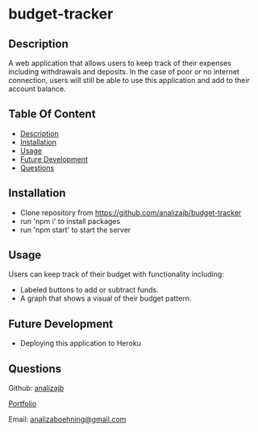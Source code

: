 # budget-tracker

## Description

A web application that allows users to keep track of their expenses including withdrawals and deposits. In the case of poor or no internet connection, users will still be able to use this application and add to their account balance.

## Table Of Content

- [Description](#description)
- [Installation](#installation)
- [Usage](#usage)
- [Future Development](#future-development)
- [Questions](#questions)

## Installation

- Clone repository from https://github.com/analizajb/budget-tracker
- run 'npm i' to install packages
- run 'npm start' to start the server

## Usage

Users can keep track of their budget with functionality including:
- Labeled buttons to add or subtract funds.
- A graph that shows a visual of their budget pattern.

## Future Development

- Deploying this application to Heroku 

## Questions

Github: [analizajb](https://github.com/analizajb)

[Portfolio](https://analizajb.github.io/professional-portfolio/)

Email: analizaboehning@gmail.com